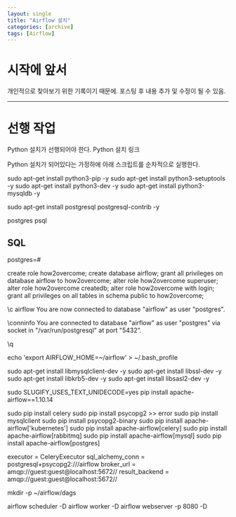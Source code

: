 ```yaml
---
layout: single
title: "Airflow 설치"
categories: [archive]
tags: [Airflow]
---
```

# 시작에 앞서  
개인적으로 찾아보기 위한 기록이기 때문에. 포스팅 후 내용 추가 및 수정이 될 수 있음.



---
# 선행 작업  
Python 설치가 선행되어야 한다. Python 설치 링크



Python 설치가 되어있다는 가정하에 아래 스크립트를 순차적으로 실행한다.

sudo apt-get install python3-pip -y
sudo apt-get install python3-setuptools -y
sudo apt-get install python3-dev -y
sudo apt-get install python3-mysqldb -y


sudo apt-get install postgresql postgresql-contrib -y

postgres psql

## SQL
postgres=# 

create role how2overcome;
create database airflow;
grant all privileges on database airflow to how2overcome;
alter role how2overcome superuser;
alter role how2overcome createdb;
alter role how2overcome with login;
grant all privileges on all tables in schema public to how2overcome;

\c airflow
You are now connected to database "airflow" as user "postgres".

\conninfo
You are connected to database "airflow" as user "postgres" via socket in "/var/run/postgresql" at port "5432”.

\q



echo 'export AIRFLOW_HOME=~/airflow' > ~/.bash_profile

sudo apt-get install libmysqlclient-dev -y
sudo apt-get install libssl-dev -y
sudo apt-get install libkrb5-dev -y
sudo apt-get install libsasl2-dev -y



sudo SLUGIFY_USES_TEXT_UNIDECODE=yes pip install apache-airflow==1.10.14


sudo pip install celery
sudo pip install psycopg2 >> error
sudo pip install mysqlclient
sudo pip install psycopg2-binary
sudo pip install apache-airflow['kubernetes']
sudo pip install apache-airflow[celery]
sudo pip install apache-airflow[rabbitmq]
sudo pip install apache-airflow[mysql]
sudo pip install apache-airflow[postgres]






executor = CeleryExecutor
sql_alchemy_conn = postgresql+psycopg2:///airflow
broker_url = amqp://guest:guest@localhost:5672//
result_backend = amqp://guest:guest@localhost:5672//



mkdir -p ~/airflow/dags

airflow scheduler -D
airflow worker -D
airflow webserver -p 8080 -D